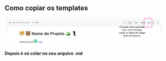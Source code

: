 ## Como copiar os templates

<img src="images/copiando-repo.jpg"/>

**Depois é só colar no seu arquivo .md**